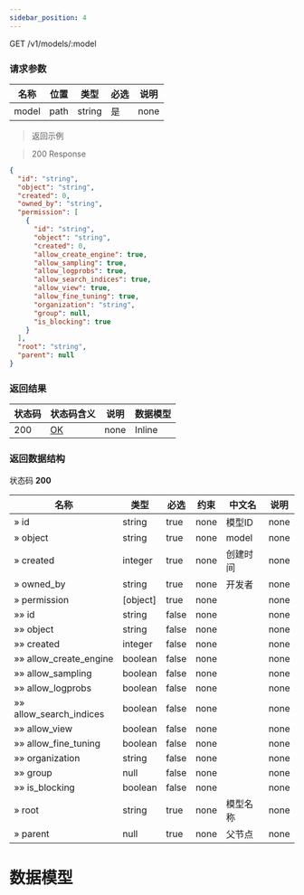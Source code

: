 ```yaml
---
sidebar_position: 4
---
```


GET /v1/models/:model

### 请求参数

|名称|位置|类型|必选|说明|
|---|---|---|---|---|
|model|path|string| 是 |none|

> 返回示例

> 200 Response

```json
{
  "id": "string",
  "object": "string",
  "created": 0,
  "owned_by": "string",
  "permission": [
    {
      "id": "string",
      "object": "string",
      "created": 0,
      "allow_create_engine": true,
      "allow_sampling": true,
      "allow_logprobs": true,
      "allow_search_indices": true,
      "allow_view": true,
      "allow_fine_tuning": true,
      "organization": "string",
      "group": null,
      "is_blocking": true
    }
  ],
  "root": "string",
  "parent": null
}
```

### 返回结果

|状态码|状态码含义|说明|数据模型|
|---|---|---|---|
|200|[OK](https://tools.ietf.org/html/rfc7231#section-6.3.1)|none|Inline|

### 返回数据结构

状态码 **200**

|名称|类型|必选|约束|中文名|说明|
|---|---|---|---|---|---|
|» id|string|true|none|模型ID|none|
|» object|string|true|none|model|none|
|» created|integer|true|none|创建时间|none|
|» owned_by|string|true|none|开发者|none|
|» permission|[object]|true|none||none|
|»» id|string|false|none||none|
|»» object|string|false|none||none|
|»» created|integer|false|none||none|
|»» allow_create_engine|boolean|false|none||none|
|»» allow_sampling|boolean|false|none||none|
|»» allow_logprobs|boolean|false|none||none|
|»» allow_search_indices|boolean|false|none||none|
|»» allow_view|boolean|false|none||none|
|»» allow_fine_tuning|boolean|false|none||none|
|»» organization|string|false|none||none|
|»» group|null|false|none||none|
|»» is_blocking|boolean|false|none||none|
|» root|string|true|none|模型名称|none|
|» parent|null|true|none|父节点|none|

# 数据模型


